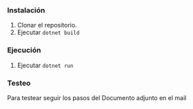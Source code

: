 ### Instalación

1. Clonar el repositorio.
2. Ejecutar `dotnet build`

### Ejecución

1. Ejecutar `dotnet run`

### Testeo

Para testear seguir los pasos del Documento adjunto en el mail
